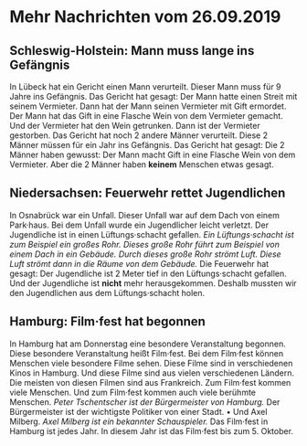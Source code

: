 # Mehr Nachrichten vom 26.09.2019


## Schleswig-Holstein: Mann muss lange ins Gefängnis
In Lübeck hat ein Gericht einen Mann verurteilt. Dieser Mann muss für 9 Jahre ins Gefängnis. Das Gericht hat gesagt: Der Mann hatte einen Streit mit seinem Vermieter. Dann hat der Mann seinen Vermieter mit Gift ermordet. Der Mann hat das Gift in eine Flasche Wein von dem Vermieter gemacht. Und der Vermieter hat den Wein getrunken. Dann ist der Vermieter gestorben. Das Gericht hat noch 2 andere Männer verurteilt. Diese 2 Männer müssen für ein Jahr ins Gefängnis. Das Gericht hat gesagt: Die 2 Männer haben gewusst: Der Mann macht Gift in eine Flasche Wein von dem Vermieter. Aber die 2 Männer haben **keinem** Menschen etwas gesagt. 

## Niedersachsen: Feuerwehr rettet Jugendlichen
In Osnabrück war ein Unfall. Dieser Unfall war auf dem Dach von einem Park·haus. Bei dem Unfall wurde ein Jugendlicher leicht verletzt. Der Jugendliche ist in einen Lüftungs·schacht gefallen. 
*Ein Lüftungs·schacht ist zum Beispiel ein großes Rohr.* 
*Dieses große Rohr führt zum Beispiel von einem Dach in ein Gebäude.* 
*Durch dieses große Rohr strömt Luft.* 
*Diese Luft strömt dann in die Räume von dem Gebäude.* Die Feuerwehr hat gesagt: Der Jugendliche ist 2 Meter tief in den Lüftungs·schacht gefallen. Und der Jugendliche ist **nicht** mehr herausgekommen. Deshalb mussten wir den Jugendlichen aus dem Lüftungs·schacht holen. 

## Hamburg: Film·fest hat begonnen
In Hamburg hat am Donnerstag eine besondere Veranstaltung begonnen. Diese besondere Veranstaltung heißt Film·fest. Bei dem Film·fest können Menschen viele besondere Filme sehen. Diese Filme sind in verschiedenen Kinos in Hamburg. Und diese Filme sind aus vielen verschiedenen Ländern. Die meisten von diesen Filmen sind aus Frankreich. Zum Film·fest kommen viele Menschen. Und zum Film·fest kommen auch viele berühmte Menschen. 
*Peter Tschentscher ist der Bürgermeister von Hamburg.* Der Bürgermeister ist der wichtigste Politiker von einer Stadt. • Und Axel Milberg. 
*Axel Milberg ist ein bekannter Schauspieler.* Das Film·fest in Hamburg ist jedes Jahr. In diesem Jahr ist das Film·fest bis zum 5. Oktober. 
